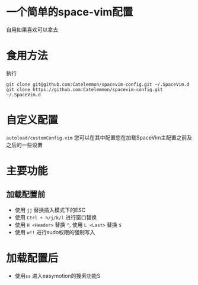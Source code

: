 # 一个简单的space-vim配置

自用如果喜欢可以拿去

# 食用方法
执行
```
git clone git@github.com:Catelemmon/spacevim-config.git ~/.SpaceVim.d
git clone https://github.com:Catelemmon/spacevim-config.git ~/.SpaceVim.d
```

# 自定义配置
`autoload/customConfig.vim` 您可以在其中配置您在加载SpaceVim主配置之前及之后的一些设置

# 主要功能

## 加载配置前
- 使用 `jj` 替换插入模式下的ESC
- 使用 `Ctrl + h/j/k/l` 进行窗口替换
- 使用 `H <Header>` 替换 `^`, 使用 `L <Last>` 替换 `$`
- 使用 `w!!` 进行sudo权限的强制写入

# 加载配置后
- 使用`ss` 进入easymotion的搜索功能S
